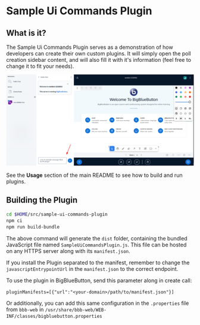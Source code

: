 # Sample Ui Commands Plugin

## What is it?

The Sample Ui Commands Plugin serves as a demonstration of how developers can create their own custom plugins. It will simply open the poll creation sidebar content, and will also fill it with it's information (feel free to change it to fit your needs).

![png of plugin demo](./public/assets/plugin.png)

See the **Usage** section of the main README to see how to build and run plugins.
## Building the Plugin
```bash
cd $HOME/src/sample-ui-commands-plugin
npm ci
npm run build-bundle
```
The above command will generate the `dist` folder, containing the bundled JavaScript file named `SampleUiCommandsPlugin.js`. This file can be hosted on any HTTPS server along with its `manifest.json`.

If you install the Plugin separated to the manifest, remember to change the `javascriptEntrypointUrl` in the `manifest.json` to the correct endpoint.

To use the plugin in BigBlueButton, send this parameter along in create call:

```
pluginManifests=[{"url":"<your-domain>/path/to/manifest.json"}]
```

Or additionally, you can add this same configuration in the `.properties` file from `bbb-web` in `/usr/share/bbb-web/WEB-INF/classes/bigbluebutton.properties`
